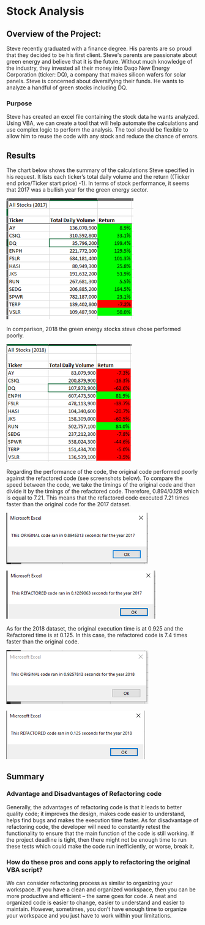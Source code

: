 # Stock Analysis

## Overview of the Project:
Steve recently graduated with a finance degree. His parents are so proud that they decided to be his first client. Steve's parents are passionate about green energy and believe that it is the future. Without much knowledge of the industry, they invested all their money into Daqo New Energy Corporation (ticker: DQ), a company that makes silicon wafers for solar panels. Steve is concerned about diversifying their funds. He wants to analyze a handful of green stocks including DQ.

### Purpose
Steve has created an excel file containing the stock data he wants analyzed. Using VBA, we can create a tool that will help automate the calculations and use complex logic to perform the analysis. The tool should be flexible to allow him to reuse the code with any stock and reduce the chance of errors. 

## Results
The chart below shows the summary of the calculations Steve specified in his request. It lists each ticker’s total daily volume and the return ((Ticker end price/Ticker start price) -1). 
In terms of stock performance, it seems that 2017 was a bullish year for the green energy sector.

![VBA_Challenge_2017](Resources/VBA_Challenge_2017.PNG)

In comparison, 2018 the green energy stocks steve chose performed poorly.

![VBA_Challenge_2018](Resources/VBA_Challenge_2018.PNG)

Regarding the performance of the code, the original code performed poorly against the refactored code (see screenshots below).  To compare the speed between the code, we take the timings of the original code and then divide it by the timings of the refactored code. Therefore, 0.894/0.128 which is equal to 7.21. This means that the refactored code executed 7.21 times faster than the original code for the 2017 dataset.

![Original_Execution_Timing_2017](Resources/Original_Execution_Timing_2017.PNG)

![Refactored_Execution_Timing_2017](Resources/Refactored_Execution_Timing_2017.PNG)


As for the 2018 dataset, the original execution time is at 0.925 and the Refactored time is at 0.125. In this case, the refactored code is 7.4 times faster than the original code. 

![Original_Execution_Timing_2018](Resources/Original_Execution_Timing_2018.PNG)

![Refactored_Execution_Timing_2018](Resources/Refactored_Execution_Timing_2018.PNG)

## Summary

### Advantage and Disadvantages of Refactoring code
Generally, the advantages of refactoring code is that it leads to better quality code; it improves the design, makes code easier to understand, helps find bugs and makes the execution time faster. 
As for disadvantage of refactoring code, the developer will need to constantly retest the functionality to ensure that the main function of the code is still working. If the project deadline is tight, then there might not be enough time to run these tests which could make the code run inefficiently, or worse, break it. 

### How do these pros and cons apply to refactoring the original VBA script?
We can consider refactoring process as similar to organizing your workspace. If you have a clean and organized workspace, then you can be more productive and efficient – the same goes for code.  A neat and organized code is easier to change, easier to understand and easier to maintain. However, sometimes, you don’t have enough time to organize your workspace and you just have to work within your limitations. 

